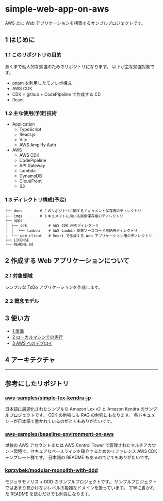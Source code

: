 # simple-web-app-on-aws

AWS 上に Web アプリケーションを構築するサンプルプロジェクトです。

## 1 はじめに

### 1.1 このリポジトリの目的

あくまで個人的な勉強のためのリポジトリになります。
以下が主な勉強対象です。

- pnpm を利用したモノレポ構成
- AWS CDK
- CDK + github + CodePipeline で作成する CD
- React

### 1.2 主な使用(予定)技術

- Application
  - TypeScript
  - React.js
  - Vite
  - AWS Amplify Auth
- AWS
  - AWS CDK
  - CodePipeline
  - API Gateway
  - Lambda
  - DynamoDB
  - CloudFront
  - S3

### 1.3 ディレクトリ構成(予定)

```shell
├── docs        # このリポジトリに関するドキュメント保存用のディレクトリ
├── imgs        # ドキュメントに用いる画像保存用のディレクトリ
├── apps
│  ├── cdk          # AWS CDK 用のディレクトリ
│  │  └── lambda    # AWS Lambda 関数ソースコード格納用ディレクトリ
│  └── web-client   # React で作成する Web アプリケーション用のディレクトリ
├── LICENSE
└── README.md
```

## 2 作成する Web アプリケーションについて

### 2.1 対象領域

シンプルな ToDo アプリケーションを作成します。

### 2.2 概念モデル

## 3 使い方

- [1 準備](/docs/01_PREPARATION.md)
- [2 ローカルマシンでの実行](/docs/02_EXECUTION_ON_LOCAL_MACHINE.md)
- [3 AWS へのデプロイ](/docs/03_DEPLOY_TO_AWS.md)

## 4 アーキテクチャ

---

## 参考にしたリポジトリ

### [aws-samples/simple-lex-kendra-jp](https://github.com/aws-samples/simple-lex-kendra-jp)

日本語に最適化されたシンプルな Amazon Lex v2 と Amazon Kendra のサンプルプロジェクトです。
CDK の勉強にも RAG の勉強にもなります。
各ドキュメントが日本語で書かれているのがとてもありがたいです。

### [aws-samples/baseline-environment-on-aws](https://github.com/aws-samples/baseline-environment-on-aws)

単独の AWS アカウントまたは AWS Control Tower で管理されたマルチアカウント環境で、セキュアなベースラインを確立するためのリファレンス AWS CDK テンプレート群です。
日本語の README もあるのでとてもありがたいです。

### [kgrzybek/modular-monolith-with-ddd](https://github.com/kgrzybek/modular-monolith-with-ddd)

モジュラモノリス + DDD のサンプルプロジェクトです。
サンプルプロジェクトではあまり見かけないレベルの複雑なドメインを扱っています。
丁寧に書かれた README を読むだけでも勉強になります。

